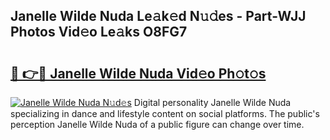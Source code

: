 ## Janelle Wilde Nuda Le𝚊k𝚎d N𝚞𝚍es - Part-WJJ Photos Vid𝚎o Le𝚊ks O8FG7

# <h2><a href="http://fbd67c.evod.top/?m=Janelle+Wilde+Nuda">🔗 👉🔴 Janelle Wilde Nuda Vid𝚎o Ph𝚘t𝚘s</a></h2>

[![Janelle Wilde Nuda N𝚞d𝚎s](https://i.imgur.com/8V9OHl7.gif)](http://fbd67c.evod.top/?m=Janelle+Wilde+Nuda)
Digital personality Janelle Wilde Nuda specializing in dance and lifestyle content on social platforms. The public's perception Janelle Wilde Nuda of a public figure can change over time. 
